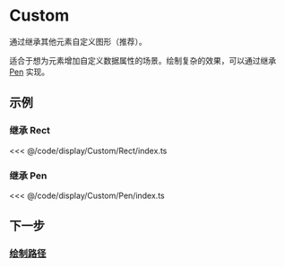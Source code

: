 # Custom

通过继承其他元素自定义图形（推荐）。

适合于想为元素增加自定义数据属性的场景。绘制复杂的效果，可以通过继承 [Pen](/reference/display/Pen.md) 实现。

## 示例

### 继承 Rect

<<< @/code/display/Custom/Rect/index.ts

### 继承 Pen

<<< @/code/display/Custom/Pen/index.ts

## 下一步

### [绘制路径](/reference/display/custom/path.md)
